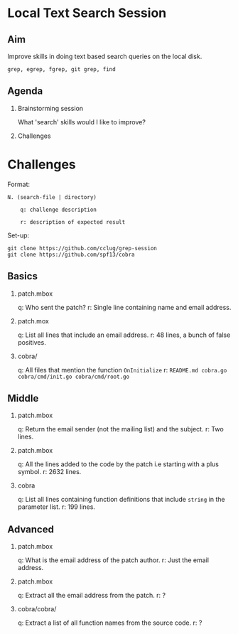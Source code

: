 Local Text Search Session
=========================

Aim
---

Improve skills in doing text based search queries on the local disk.

    grep, egrep, fgrep, git grep, find

Agenda
------

1. Brainstorming session

    What 'search' skills would I like to improve?

2. Challenges

Challenges
==========

Format:

    N. (search-file | directory)

    	q: challenge description

    	r: description of expected result


Set-up:

    git clone https://github.com/cclug/grep-session
    git clone https://github.com/spf13/cobra

Basics
------

1. patch.mbox

    q: Who sent the patch?
    r: Single line containing name and email address.
    
2. patch.mox

    q: List all lines that include an email address.
    r: 48 lines, a bunch of false positives.

2. cobra/

    q: All files that mention the function `OnInitialize`
    r: ```
    	README.md
	    cobra.go
	    cobra/cmd/init.go
	    cobra/cmd/root.go
	    ```

Middle
------

1. patch.mbox

    q: Return the email sender (not the mailing list) and the subject.
    r: Two lines.

2. patch.mbox

    q: All the lines added to the code by the patch i.e starting with a plus symbol.
    r: 2632 lines.

3. cobra

    q: List all lines containing function definitions that include `string` in the parameter list.
    r: 199 lines.

Advanced
--------

1. patch.mbox

    q: What is the email address of the patch author.
    r: Just the email address.

2. patch.mbox

    q: Extract all the email address from the patch.
    r: ?

3. cobra/cobra/

    q: Extract a list of all function names from the source code.
    r: ?
